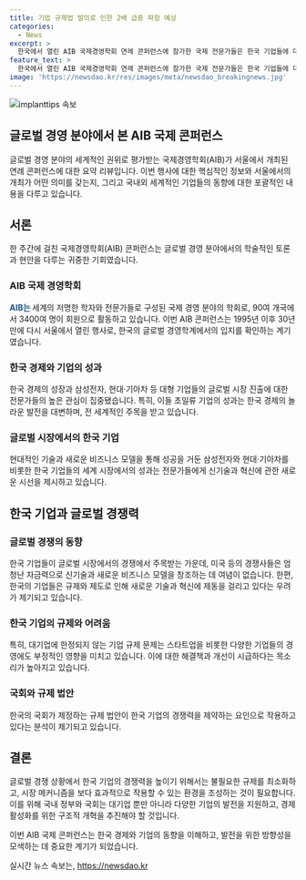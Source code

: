 ```yaml
---
title: 기업 규제법 발의로 인한 2배 급증 파장 예상
categories:
  - News
excerpt: >
  한국에서 열린 AIB 국제경영학회 연례 콘퍼런스에 참가한 국제 전문가들은 한국 기업들에 대한 높은 관심을 보였다. 삼성전자, 현대·기아차 등 초일류 기업들의 성과에 대한 특히 큰 관심도 있었다. 그러나 한국 경제의 미래가 밝은 것만은 아니며, 정치적 규제로 대기업의 혁신을 저해하고 있음에 대해 우려가 제기되고 있다. 이에 국회는 시장 메커니즘을 저해하는 규제를 최소화하고 기업을 지원하기 위해 더욱 대담한 입법을 시급하다는 목소리가 나오고 있다.
feature_text: >
  한국에서 열린 AIB 국제경영학회 연례 콘퍼런스에 참가한 국제 전문가들은 한국 기업들에 대한 높은 관심을 보였다. 삼성전자, 현대·기아차 등 초일류 기업들의 성과에 대한 특히 큰 관심도 있었다. 그러나 한국 경제의 미래가 밝은 것만은 아니며, 정치적 규제로 대기업의 혁신을 저해하고 있음에 대해 우려가 제기되고 있다. 이에 국회는 시장 메커니즘을 저해하는 규제를 최소화하고 기업을 지원하기 위해 더욱 대담한 입법을 시급하다는 목소리가 나오고 있다.
image: 'https://newsdao.kr/res/images/meta/newsdao_breakingnews.jpg'
---
```


<p><img src="https://newsdao.kr/res/images/meta/newsdao_breakingnews.jpg" alt="implanttips 속보" /></p>

<h2 data-ke-size="size26">글로벌 경영 분야에서 본 AIB 국제 콘퍼런스</h2>

<p data-ke-size="size16"></p>

<p>글로벌 경영 분야의 세계적인 권위로 평가받는 국제경영학회(AIB)가 서울에서 개최된 연례 콘퍼런스에 대한 요약 리뷰입니다. 이번 행사에 대한 핵심적인 정보와 서울에서의 개최가 어떤 의미를 갖는지, 그리고 국내외 세계적인 기업들의 동향에 대한 포괄적인 내용을 다루고 있습니다.</p>

<h2 data-ke-size="size24">서론</h2>

<p>한 주간에 걸친 국제경영학회(AIB) 콘퍼런스는 글로벌 경영 분야에서의 학술적인 토론과 현안을 다루는 귀중한 기회였습니다.</p>

<h3 data-ke-size="size22">AIB 국제 경영학회</h3>

<p><b><span style="color: #1a5490;">AIB는 </span></b>세계의 저명한 학자와 전문가들로 구성된 국제 경영 분야의 학회로, 90여 개국에서 3400여 명이 회원으로 활동하고 있습니다. 이번 AIB 콘퍼런스는 1995년 이후 30년 만에 다시 서울에서 열린 행사로, 한국의 글로벌 경영학계에서의 입지를 확인하는 계기였습니다.</p>

<h3 data-ke-size="size22">한국 경제와 기업의 성과</h3>

<p>한국 경제의 성장과 삼성전자, 현대·기아차 등 대형 기업들의 글로벌 시장 진출에 대한 전문가들의 높은 관심이 집중됐습니다. 특히, 이들 초일류 기업의 성과는 한국 경제의 놀라운 발전을 대변하며, 전 세계적인 주목을 받고 있습니다.</p>

<h3 data-ke-size="size22">글로벌 시장에서의 한국 기업</h3>

<p>현대적인 기술과 새로운 비즈니스 모델을 통해 성공을 거둔 삼성전자와 현대·기아차를 비롯한 한국 기업들의 세계 시장에서의 성과는 전문가들에게 신기술과 혁신에 관한 새로운 시선을 제시하고 있습니다.</p>

<h2 data-ke-size="size24">한국 기업과 글로벌 경쟁력</h2>

<h3 data-ke-size="size22">글로벌 경쟁의 동향</h3>

<p>한국 기업들이 글로벌 시장에서의 경쟁에서 주목받는 가운데, 미국 등의 경쟁사들은 엄청난 자금력으로 신기술과 새로운 비즈니스 모델을 창조하는 데 여념이 없습니다. 한편, 한국의 기업들은 규제와 제도로 인해 새로운 기술과 혁신에 제동을 걸리고 있다는 우려가 제기되고 있습니다.</p>

<h3 data-ke-size="size22">한국 기업의 규제와 어려움</h3>

<p>특히, 대기업에 한정되지 않는 기업 규제 문제는 스타트업을 비롯한 다양한 기업들의 경영에도 부정적인 영향을 미치고 있습니다. 이에 대한 해결책과 개선이 시급하다는 목소리가 높아지고 있습니다.</p>

<h3 data-ke-size="size22">국회와 규제 법안</h3>

<p>한국의 국회가 제정하는 규제 법안이 한국 기업의 경쟁력을 제약하는 요인으로 작용하고 있다는 분석이 제기되고 있습니다.</p>

<h2 data-ke-size="size24">결론</h2>

<p>글로벌 경쟁 상황에서 한국 기업의 경쟁력을 높이기 위해서는 불필요한 규제를 최소화하고, 시장 메커니즘을 보다 효과적으로 작용할 수 있는 환경을 조성하는 것이 필요합니다. 이를 위해 국내 정부와 국회는 대기업 뿐만 아니라 다양한 기업의 발전을 지원하고, 경제 활성화를 위한 구조적 개혁을 추진해야 할 것입니다.</p>

<p>이번 AIB 국제 콘퍼런스는 한국 경제와 기업의 동향을 이해하고, 발전을 위한 방향성을 모색하는 데 중요한 계기가 되었습니다.</p>
실시간 뉴스 속보는, <a href="https://newsdao.kr" rel="dofollow">https://newsdao.kr</a>


